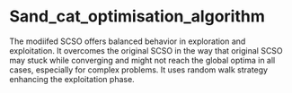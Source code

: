 # Sand_cat_optimisation_algorithm

The modiifed SCSO offers balanced behavior in exploration and exploitation. It overcomes the original SCSO in the way that original SCSO may stuck while converging and might not reach the global optima in all cases, especially for complex problems. It uses random walk strategy enhancing the exploitation phase.
